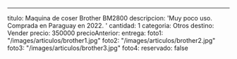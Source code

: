 ---
titulo: Maquina de coser Brother BM2800
descripcion: 'Muy poco uso. Comprada en Paraguay en 2022. '
cantidad: 1
categoria: Otros
destino: Vender
precio: 350000
precioAnterior: 
entrega: 
foto1: "/images/articulos/brother1.jpg"
foto2: "/images/articulos/brother2.jpg"
foto3: "/images/articulos/brother3.jpg"
foto4: 
reservado: false
